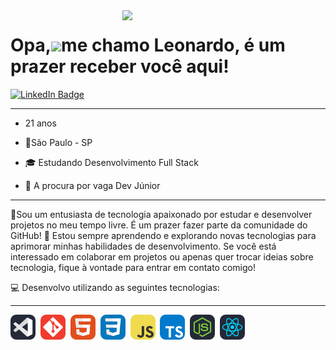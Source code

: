 <img src = "https://github.com/risoflorais/risoflorais/blob/main/banner.gif" width = "325px" align = "right">

<h1 align="left">Opa,<img src="https://raw.githubusercontent.com/kaueMarques/kaueMarques/master/hi.gif" height="30px">me chamo Leonardo, é um prazer receber você aqui!</h1>

  <div id="badges">
  <a href = "www.linkedin.com/in/leonardo-silva1532">
    <img src="https://img.shields.io/badge/LinkedIn-blue?style=for-the-badge&logo=linkedin&logoColor=white" alt="LinkedIn Badge"/>
  </a>
</div>

---

- 21 anos

- 📍São Paulo - SP

- 🎓 Estudando Desenvolvimento Full Stack

- 🤑 A procura por vaga Dev Júnior

---

🚀Sou um entusiasta de tecnologia apaixonado por estudar e desenvolver projetos no meu tempo livre. É um prazer fazer parte da comunidade do GitHub!
🌱 Estou sempre aprendendo e explorando novas tecnologias para aprimorar minhas habilidades de desenvolvimento. Se você está interessado em colaborar em projetos ou apenas quer trocar ideias sobre tecnologia, fique à vontade para entrar em contato comigo!

💻 Desenvolvo utilizando as seguintes tecnologias:

---

<div>
   <img src="https://github.com/tandpfun/skill-icons/blob/main/icons/VSCode-Dark.svg" title="VSCode" alt="VSCode" width="40" height="40"/>&nbsp;
  <img src="https://github.com/tandpfun/skill-icons/blob/main/icons/Git.svg" title="Git" alt="Git" width="40" height="40"/>&nbsp;
  <img src="https://github.com/tandpfun/skill-icons/blob/main/icons/HTML.svg" title="HTML5" alt="HTML" width="40" height="40"/>&nbsp;
  <img src="https://github.com/tandpfun/skill-icons/blob/main/icons/CSS.svg" title="CSS" alt="CSS" width="40" height="40"/>&nbsp;
  <img src="https://github.com/tandpfun/skill-icons/blob/main/icons/JavaScript.svg" title="JavaScript" alt="JavaScript" width="40" height="40"/>&nbsp;
  <img src="https://github.com/tandpfun/skill-icons/blob/main/icons/TypeScript.svg" title="TypeScript" alt="TypeScript" width="40" height="40"/>&nbsp;
  <img src="https://github.com/tandpfun/skill-icons/blob/main/icons/NodeJS-Dark.svg" title="Node" alt="Node" width="40" height="40"/>&nbsp;
  <img src="https://github.com/tandpfun/skill-icons/blob/main/icons/React-Dark.svg" title="React" alt="React" width="40" height="40"/>&nbsp;
</div>

